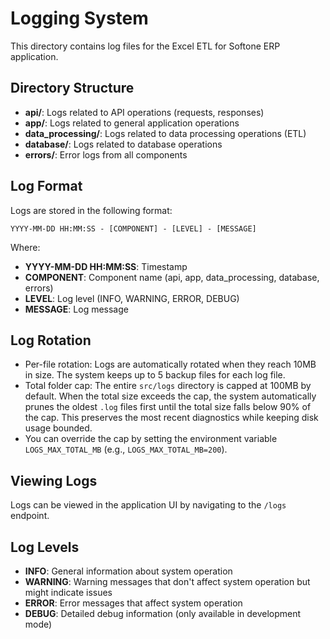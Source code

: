 # Logging System

This directory contains log files for the Excel ETL for Softone ERP application.

## Directory Structure

- **api/**: Logs related to API operations (requests, responses)
- **app/**: Logs related to general application operations
- **data_processing/**: Logs related to data processing operations (ETL)
- **database/**: Logs related to database operations
- **errors/**: Error logs from all components

## Log Format

Logs are stored in the following format:

```
YYYY-MM-DD HH:MM:SS - [COMPONENT] - [LEVEL] - [MESSAGE]
```

Where:
- **YYYY-MM-DD HH:MM:SS**: Timestamp
- **COMPONENT**: Component name (api, app, data_processing, database, errors)
- **LEVEL**: Log level (INFO, WARNING, ERROR, DEBUG)
- **MESSAGE**: Log message

## Log Rotation

- Per-file rotation: Logs are automatically rotated when they reach 10MB in size. The system keeps up to 5 backup files for each log file.
- Total folder cap: The entire `src/logs` directory is capped at 100MB by default. When the total size exceeds the cap, the system automatically prunes the oldest `.log` files first until the total size falls below 90% of the cap. This preserves the most recent diagnostics while keeping disk usage bounded.
- You can override the cap by setting the environment variable `LOGS_MAX_TOTAL_MB` (e.g., `LOGS_MAX_TOTAL_MB=200`).

## Viewing Logs

Logs can be viewed in the application UI by navigating to the `/logs` endpoint.

## Log Levels

- **INFO**: General information about system operation
- **WARNING**: Warning messages that don't affect system operation but might indicate issues
- **ERROR**: Error messages that affect system operation
- **DEBUG**: Detailed debug information (only available in development mode)